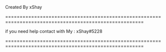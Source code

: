 Created By xShay

======================================================================================================

if you need help contact with My : xShay#5228

======================================================================================================
